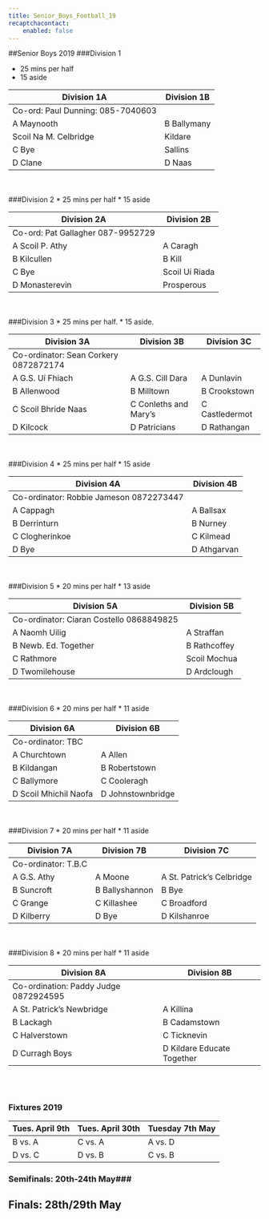 ```yaml
---
title: Senior_Boys_Football_19
recaptchacontact:
    enabled: false
---
```


##Senior Boys 2019
###Division 1
* 25 mins per half 
* 15 aside

| Division 1A  | Division 1B |
|--------------|-------------|
|Co-ord: Paul Dunning: 085-7040603 |
|A Maynooth |B Ballymany |
|Scoil Na M. Celbridge | Kildare |
|C Bye | Sallins |
|D Clane | D Naas |
<br>
<br>
###Division 2
* 25 mins per half 
* 15 aside

| Division 2A  | Division 2B |
|--------------|-------------|
|Co-ord: Pat Gallagher 087-9952729 |
|A Scoil P. Athy | A Caragh |
|B Kilcullen |B Kill |
|C Bye | Scoil Uí Riada |
|D Monasterevin | Prosperous |

<br>
<br>
###Division 3
* 25 mins per half.
* 15 aside.

| Division 3A  | Division 3B | Division 3C|
|--------------|-------------|------------|
|Co-ordinator: Sean Corkery 0872872174|
|A G.S. Uí Fhiach |A G.S. Cill Dara |A Dunlavin |
|B Allenwood|B Milltown|B Crookstown|
|C Scoil Bhride Naas |C Conleths and Mary’s| C Castledermot|
| D Kilcock |D Patricians |D Rathangan|

<br>
<br>
###Division 4
* 25 mins per half
* 15 aside

| Division 4A | Division 4B|
| ----------------|---------------|
|Co-ordinator: Robbie Jameson 0872273447 |
|A Cappagh |A Ballsax |
|B Derrinturn |B Nurney |
|C Clogherinkoe |C Kilmead |
|D Bye | D Athgarvan |

<br>
<br>
###Division 5
* 20 mins per half
* 13 aside

|Division 5A | Division 5B|
|---------------|----------------|
|Co-ordinator: Ciaran Costello 0868849825|
|A Naomh Uilig | A Straffan |
|B Newb. Ed. Together |B Rathcoffey |
|C Rathmore | Scoil Mochua |
|D Twomilehouse |D Ardclough| 

<br>
<br>
###Division 6
* 20 mins per half
* 11 aside

|Division 6A | Division 6B|
|---------------|----------------|
|Co-ordinator: TBC |
|A Churchtown |A Allen|
|B Kildangan |B Robertstown |
|C Ballymore |C Cooleragh |
|D Scoil Mhichil Naofa |D Johnstownbridge |

<br>
<br>
###Division 7
* 20 mins per half
* 11 aside

|Division 7A | Division 7B | Division 7C|
|---------------|----------------|----------------|
|Co-ordinator: T.B.C|
|A G.S. Athy |A Moone |A St. Patrick’s Celbridge |
|B Suncroft |B Ballyshannon|B Bye |
|C Grange |C Killashee |C Broadford|
|D Kilberry |D Bye |D Kilshanroe|

<br>
<br>
###Division 8
* 20 mins per half
* 11 aside

|Division 8A | Division 8B |
|---------------|-----------------|
|Co-ordination: Paddy Judge 0872924595|
|A St. Patrick’s Newbridge |A Killina |
|B Lackagh |B Cadamstown |
|C Halverstown |C Ticknevin |
|D Curragh Boys |D Kildare Educate Together |

<br>
<br>

### Fixtures 2019 ###
| Tues. April 9th | Tues. April 30th | Tuesday 7th May |
|--------|-------|--------|
| B vs. A | C vs. A | A vs. D |
|D vs. C | D vs. B | C vs. B |

### Semifinals: 20th-24th May###
## Finals: 28th/29th May ##

